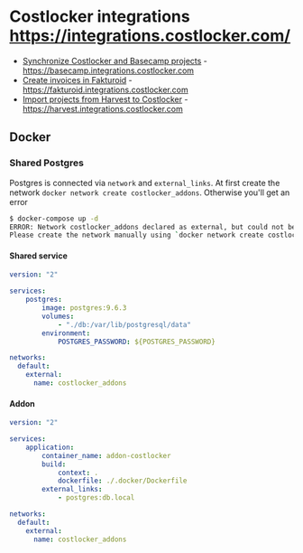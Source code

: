 
# Costlocker integrations https://integrations.costlocker.com/

* [Synchronize Costlocker and Basecamp projects](/basecamp) - https://basecamp.integrations.costlocker.com
* [Create invoices in Fakturoid](/fakturoid) - https://fakturoid.integrations.costlocker.com
* [Import projects from Harvest to Costlocker](/harvest) - https://harvest.integrations.costlocker.com

## Docker

### Shared Postgres 

Postgres is connected via `network` and `external_links`.
At first create the network `docker network create costlocker_addons`.
Otherwise you'll get an error

```bash
$ docker-compose up -d
ERROR: Network costlocker_addons declared as external, but could not be found.
Please create the network manually using `docker network create costlocker_addons` and try again.
```

#### Shared service

```yaml
version: "2"

services:
    postgres:
        image: postgres:9.6.3
        volumes:
            - "./db:/var/lib/postgresql/data"
        environment:
            POSTGRES_PASSWORD: ${POSTGRES_PASSWORD}

networks:
  default:
    external:
      name: costlocker_addons
```

#### Addon

```yaml
version: "2"

services:
    application:
        container_name: addon-costlocker
        build:
            context: .
            dockerfile: ./.docker/Dockerfile
        external_links:
            - postgres:db.local

networks:
  default:
    external:
      name: costlocker_addons

```
